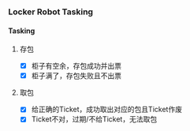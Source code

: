 ### Locker Robot Tasking

#### Tasking

1. 存包

   - [X] 柜子有空余，存包成功并出票
   - [X] 柜子满了，存包失败且不出票

2. 取包

   - [X] 给正确的Ticket，成功取出对应的包且Ticket作废
   - [X] Ticket不对，过期/不给Ticket，无法取包
